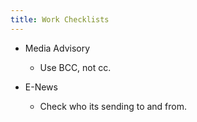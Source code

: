 ```yaml
---
title: Work Checklists
---
```


- Media Advisory
	 - Use BCC, not cc.

- E-News
	 - Check who its sending to and from.
